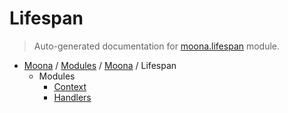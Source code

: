 # Lifespan

> Auto-generated documentation for [moona.lifespan](https://github.com/katunilya/moona/blob/main/moona/lifespan/__init__.py) module.

- [Moona](../../README.md#moona-index) / [Modules](../../MODULES.md#moona-modules) / [Moona](../index.md#moona) / Lifespan
    - Modules
        - [Context](context.md#context)
        - [Handlers](handlers.md#handlers)
